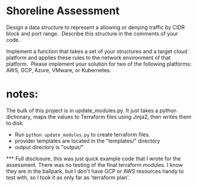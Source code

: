 # Shoreline Assessment

Design a data structure to represent a allowing or denying traffic by CIDR block
and port range.  Describe this structure in the comments of your code.

Implement a function that takes a set of your structures and a target cloud
platform and applies these rules to the network environment of that platform. 
Please implement your solution for two of the following platforms: AWS, GCP,
Azure, VMware, or Kubernetes.  

# notes:

The bulk of this project is in update_modules.py. It just takes a python dictionary, maps the values to
Terraform files using Jinja2, then writes them to disk.

* Run `python update_modules.py` to create terraform files.
* provider templates are located in the "templates/" directory
* output directory is "output/"

*** Full disclosure, this was just quick example code that I wrote for the assessment. There was no testing of the final
terraform modules. I know they are in the ballpark, but I don't have GCP or AWS resources handy to test with, so I took 
it as only far as 'terraform plan'.